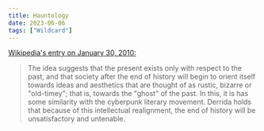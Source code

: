 ```yaml
---
title: Hauntology
date: 2023-06-06
tags: ["Wildcard"]
---
```


[Wikipedia's entry on January 30, 2010:](https://en.wikipedia.org/w/index.php?title=Hauntology&oldid=340965174)

> The idea suggests that the present exists only with respect to the past, and that society after the end of history will begin to orient itself towards ideas and aesthetics that are thought of as rustic, bizarre or "old-timey"; that is, towards the "ghost" of the past. In this, it is has some similarity with the cyberpunk literary movement. Derrida holds that because of this intellectual realignment, the end of history will be unsatisfactory and untenable.
